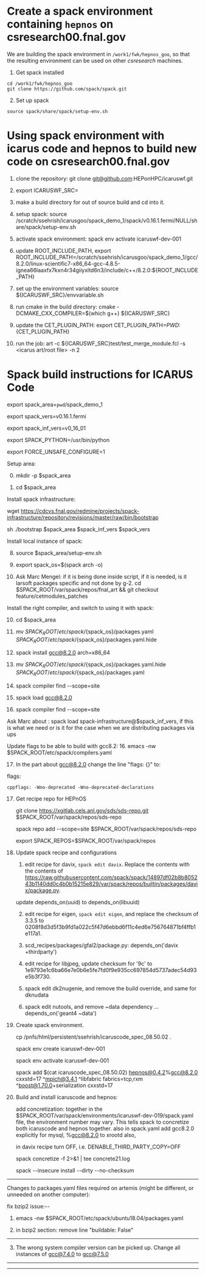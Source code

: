 # Create a spack environment containing `hepnos` on csresearch00.fnal.gov

We are building the spack environment in `/work1/fwk/hepnos_goo`, so that the resulting environment can be used on other *csresearch* machines.

1. Get spack installed

```
cd /work1/fwk/hepnos_goo
git clone https://github.com/spack/spack.git
```

2. Set up spack
```
source spack/share/spack/setup-env.sh
```


# Using spack environment with icarus code and hepnos to build new code on csresearch00.fnal.gov

1. clone the repository: git clone git@github.com:HEPonHPC/icaruswf.git

2. export ICARUSWF_SRC=<path to cloned repository>

3. make a build directory for out of source build and cd into it. 

4. setup spack: source /scratch/ssehrish/icarusgoo/spack_demo_1/spack/v0.16.1.fermi/NULL/share/spack/setup-env.sh

5. activate spack environment: spack env activate icaruswf-dev-001

6. update ROOT_INCLUDE_PATH, export ROOT_INCLUDE_PATH=/scratch/ssehrish/icarusgoo/spack_demo_1/gcc/8.2.0/linux-scientific7-x86_64-gcc-4.8.5-ignea66laaxfx7kxn4r34giiyxltd6n3/include/c++/8.2.0:${ROOT_INCLUDE_PATH}

7. set up the environment variables: source ${ICARUSWF_SRC}/envvariable.sh 

8. run cmake in the build directory: cmake -DCMAKE_CXX_COMPILER=$(which g++) ${ICARUSWF_SRC}  

9. update the CET_PLUGIN_PATH: export CET_PLUGIN_PATH=${PWD}:${CET_PLUGIN_PATH}

10. run the job: art -c ${ICARUSWF_SRC}test/test_merge_module.fcl -s <icarus art/root file> -n 2

# Spack build instructions for ICARUS Code

export spack_area=`pwd`/spack_demo_1

export spack_vers=v0.16.1.fermi

export spack_inf_vers=v0_16_01

export SPACK_PYTHON=/usr/bin/python

export FORCE_UNSAFE_CONFIGURE=1

Setup area: 

0. mkdir -p $spack_area

1. cd $spack_area


Install spack infrastructure:

wget https://cdcvs.fnal.gov/redmine/projects/spack-infrastructure/repository/revisions/master/raw/bin/bootstrap

sh ./bootstrap $spack_area $spack_inf_vers $spack_vers


Install local instance of spack:

8. source $spack_area/setup-env.sh

8. export spack_os=$(spack arch -o) 

9. Ask Marc Mengel: if it is being done inside script, if it is needed, is it larsoft packages specific and not done by g-2. 
cd $SPACK_ROOT/var/spack/repos/fnal_art && git checkout feature/cetmodules_patches

Install the right compiler, and switch to using it with spack:

10. cd $spack_area 

11. mv $SPACK_ROOT/etc/spack/${spack_os}/packages.yaml $SPACK_ROOT/etc/spack/${spack_os}/packages.yaml.hide 

12. spack install gcc@8.2.0 arch=x86_64

12. mv $SPACK_ROOT/etc/spack/${spack_os}/packages.yaml.hide $SPACK_ROOT/etc/spack/${spack_os}/packages.yaml

13. spack compiler find --scope=site

14. spack load gcc@8.2.0

15. spack compiler find --scope=site

Ask Marc about : spack load spack-infrastructure@$spack_inf_vers, if this is what we need or is it for the case when we are distributing packages via ups

Update flags to be able to build with gcc8.2:
16. emacs -nw $SPACK_ROOT/etc/spack/compilers.yaml

17. In the part about gcc@8.2.0 change the line "flags: {}" to:

  flags: 

    cppflags: -Wno-deprecated -Wno-deprecated-declarations

17. Get recipe repo for HEPnOS

    git clone https://xgitlab.cels.anl.gov/sds/sds-repo.git $SPACK_ROOT/var/spack/repos/sds-repo

    spack repo add --scope=site $SPACK_ROOT/var/spack/repos/sds-repo

    export SPACK_REPOS=$SPACK_ROOT/var/spack/repos

18. Update spack recipe and configurations

    1. edit recipe for davix, `spack edit davix`. Replace the contents with the contents of https://raw.githubusercontent.com/spack/spack/14897df02b8b805243b1140dd0c4b0b15215e829/var/spack/repos/builtin/packages/davix/package.py. 

    update depends_on(uuid) to depends_on(libuuid)

    2. edit recipe for eigen, `spack edit eigen`, and replace the checksum of 3.3.5 to 0208f8d3d5f3b9fd1a022c5f47d6ebbd6f11c4ed6e756764871bf4ffb1e117a1.    
    
    3. scd_recipes/packages/gfal2/package.py:    depends_on('davix +thirdparty')

    4. edit recipe for libjpeg, update checksum for '9c' to 1e9793e1c6ba66e7e0b6e5fe7fd0f9e935cc697854d5737adec54d93e5b3f730.  
    
    5. spack edit dk2nugenie, and remove the build override, and same for dknudata

    6. spack edit nutools, and remove ~data dependency ... depends_on('geant4 ~data')

18. Create spack environment.
    
    cp /pnfs/hlml/persistent/ssehrish/icaruscode_spec_08.50.02 .

    spack env create icaruswf-dev-001 

    spack env activate icaruswf-dev-001

    spack add $(cat icaruscode_spec_08.50.02) hepnos@0.4.2%gcc@8.2.0 cxxstd=17 ^mpich@3.4.1 ^libfabric fabrics=tcp,rxm ^boost@1.70.0+serialization cxxstd=17 

19. Build and install icaruscode and hepnos:

    add concretization: together in the $SPACK_ROOT/var/spack/environments/icaruswf-dev-019/spack.yaml file, the environment number may vary. This tells spack to concretize both icaruscode and hepnos together. 
    also in spack.yaml add gcc8.2.0 explicitly for mysql, %gcc@8.2.0 to xrootd also,

    in davix recipe turn OFF, i.e. DENABLE_THIRD_PARTY_COPY=OFF

    spack concretize -f 2>&1 | tee concrete21.log 

    spack --insecure install --dirty --no-checksum 
 
-------------------------------------------
Changes to packages.yaml files required on artemis (might be different, or unneeded on another computer):

fix bzip2 issue:--

1. emacs -nw $SPACK_ROOT/etc/spack/ubuntu18.04/packages.yaml

2. in bzip2 section: remove line "buildable: False"

-----
3. The wrong system compiler version can be picked up.  Change all instances of gcc@7.4.0 to gcc@7.5.0 
-----
--------------------------------------------
